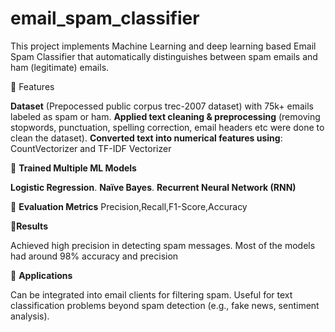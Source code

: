 # email_spam_classifier
This project implements Machine Learning and deep learning based Email Spam Classifier that automatically distinguishes between spam  emails and ham (legitimate) emails.

🔹 Features

**Dataset** (Prepocessed public corpus trec-2007 dataset) with 75k+ emails labeled as spam or ham.
**Applied text cleaning & preprocessing** (removing stopwords, punctuation, spelling correction, email headers etc were done to clean the dataset).
**Converted text into numerical features using**:   CountVectorizer and TF-IDF Vectorizer

🔹 **Trained Multiple ML Models**

**Logistic Regression**.
**Naïve Bayes**.
**Recurrent Neural Network (RNN)**

🔹 **Evaluation Metrics**
Precision,Recall,F1-Score,Accuracy

🔹**Results**

Achieved high precision in detecting spam messages.
Most of the models had around 98% accuracy and precision


🔹 **Applications**

Can be integrated into email clients for filtering spam.
Useful for text classification problems beyond spam detection (e.g., fake news, sentiment analysis).
